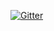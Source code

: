 

[![Gitter](https://badges.gitter.im/Join%20Chat.svg)](https://gitter.im/lizvdk/not-bt?utm_source=badge&utm_medium=badge&utm_campaign=pr-badge&utm_content=badge)